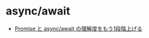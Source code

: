# async/await

- [Promise と async/await の理解度をもう1段階上げる](https://qiita.com/SotaSuzuki/items/f23199e864cba47455ce)